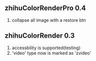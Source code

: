 zhihuColorRenderPro 0.4
---------------------
1. collapse all image with a restore btn


zhihuColorRender 0.3
---------------------
1. accessbility is supported(testing)
2. 'video' type now is marked as 'zvideo'